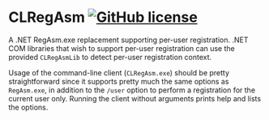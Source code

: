 # CLRegAsm [![GitHub license](https://img.shields.io/badge/License-MIT-blue.svg)](https://raw.githubusercontent.com/clechasseur/clregasm/master/LICENSE)

A .NET RegAsm.exe replacement supporting per-user registration. .NET COM libraries that wish to support per-user registration can use the provided `CLRegAsmLib` to detect per-user registration context.

Usage of the command-line client (`CLRegAsm.exe`) should be pretty straightforward since it supports pretty much the same options as `RegAsm.exe`, in addition to the `/user` option to perform a registration for the current user only. Running the client without arguments prints help and lists the options.
